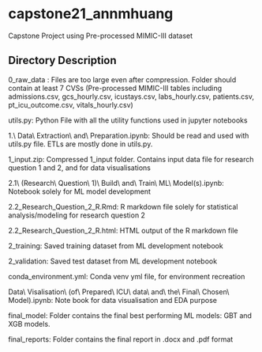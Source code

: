 # capstone21_annmhuang

Capstone Project using Pre-processed MIMIC-III dataset

## Directory Description

0_raw_data : 
Files are too large even after compression. Folder should contain at least 7 CVSs 
(Pre-processed MIMIC-III tables including admissions.csv, gcs_hourly.csv, icustays.csv, labs_hourly.csv, patients.csv, pt_icu_outcome.csv, vitals_hourly.csv)

utils.py:
Python File with all the utility functions used in jupyter notebooks

1.\ Data\ Extraction\ and\ Preparation.ipynb:
Should be read and used with utils.py file. ETLs are mostly done in utils.py.

1_input.zip:
Compressed 1_input folder. Contains input data file for research question 1 and 2, and for data visualisations

2.1\ (Research\ Question\ 1)\ Build\ and\ Train\ ML\ Model(s).ipynb:
Notebook solely for ML model development

2.2_Research_Question_2_R.Rmd:
R markdown file solely for statistical analysis/modeling for research question 2

2.2_Research_Question_2_R.html:
HTML output of the R markdown file

2_training:
Saved training dataset from ML development notebook

2_validation:
Saved test dataset from ML development notebook

conda_environment.yml:
Conda venv yml file, for environment recreation

Data\ Visalisation\ (of\ Prepared\ ICU\ data\ and\ the\ Final\ Chosen\ Model).ipynb:
Note book for data visualisation and EDA purpose

final_model:
Folder contains the final best performing ML models: GBT and XGB models.

final_reports:
Folder contains the final report in .docx and .pdf format